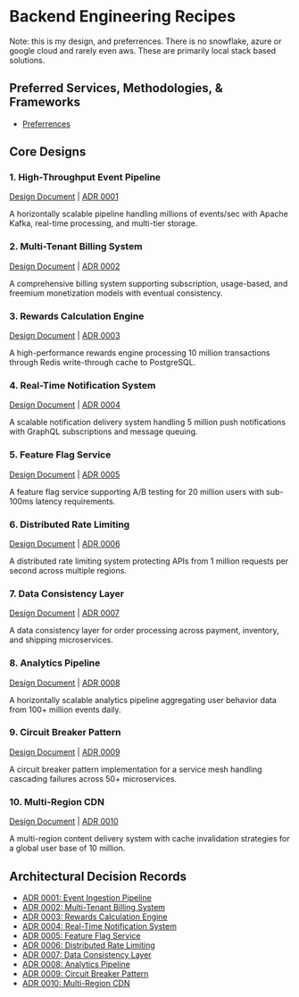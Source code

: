 # Backend Engineering Recipes

Note: this is my design, and preferrences. There is no snowflake, azure or google cloud and rarely even aws.  These are primarily local stack based solutions.

## Preferred Services, Methodologies, & Frameworks
- [Preferrences](docs/preferred_services_frameworks.md)

## Core Designs

### 1. High-Throughput Event Pipeline
[Design Document](docs/high-throughput-event-pipeline.md) | [ADR 0001](docs/adr-0001-event-ingest-pipeline.md)

A horizontally scalable pipeline handling millions of events/sec with Apache Kafka, real-time processing, and multi-tier storage.

### 2. Multi-Tenant Billing System
[Design Document](docs/multi-tenant-billing-system.md) | [ADR 0002](docs/adr-0002-multi-tenant-billing.md)

A comprehensive billing system supporting subscription, usage-based, and freemium monetization models with eventual consistency.

### 3. Rewards Calculation Engine
[Design Document](docs/rewards-calculation-engine.md) | [ADR 0003](docs/adr-0003-rewards-calculation-engine.md)

A high-performance rewards engine processing 10 million transactions through Redis write-through cache to PostgreSQL.

### 4. Real-Time Notification System
[Design Document](docs/real-time-notification-system.md) | [ADR 0004](docs/adr-0004-real-time-notification.md)

A scalable notification delivery system handling 5 million push notifications with GraphQL subscriptions and message queuing.

### 5. Feature Flag Service
[Design Document](docs/feature-flag-service.md) | [ADR 0005](docs/adr-0005-feature-flag-service.md)

A feature flag service supporting A/B testing for 20 million users with sub-100ms latency requirements.

### 6. Distributed Rate Limiting
[Design Document](docs/distributed-rate-limiting.md) | [ADR 0006](docs/adr-0006-distributed-rate-limiting.md)

A distributed rate limiting system protecting APIs from 1 million requests per second across multiple regions.

### 7. Data Consistency Layer
[Design Document](docs/data-consistency-layer.md) | [ADR 0007](docs/adr-0007-data-consistency-layer.md)

A data consistency layer for order processing across payment, inventory, and shipping microservices.

### 8. Analytics Pipeline
[Design Document](docs/analytics-pipeline.md) | [ADR 0008](docs/adr-0008-analytics-pipeline.md)

A horizontally scalable analytics pipeline aggregating user behavior data from 100+ million events daily.

### 9. Circuit Breaker Pattern
[Design Document](docs/circuit-breaker-pattern.md) | [ADR 0009](docs/adr-0009-circuit-breaker-pattern.md)

A circuit breaker pattern implementation for a service mesh handling cascading failures across 50+ microservices.

### 10. Multi-Region CDN
[Design Document](docs/multi-region-cdn.md) | [ADR 0010](docs/adr-0010-multi-region-cdn.md)

A multi-region content delivery system with cache invalidation strategies for a global user base of 10 million.

## Architectural Decision Records

- [ADR 0001: Event Ingestion Pipeline](docs/adr-0001-event-ingest-pipeline.md)
- [ADR 0002: Multi-Tenant Billing System](docs/adr-0002-multi-tenant-billing.md)
- [ADR 0003: Rewards Calculation Engine](docs/adr-0003-rewards-calculation-engine.md)
- [ADR 0004: Real-Time Notification System](docs/adr-0004-real-time-notification.md)
- [ADR 0005: Feature Flag Service](docs/adr-0005-feature-flag-service.md)
- [ADR 0006: Distributed Rate Limiting](docs/adr-0006-distributed-rate-limiting.md)
- [ADR 0007: Data Consistency Layer](docs/adr-0007-data-consistency-layer.md)
- [ADR 0008: Analytics Pipeline](docs/adr-0008-analytics-pipeline.md)
- [ADR 0009: Circuit Breaker Pattern](docs/adr-0009-circuit-breaker-pattern.md)
- [ADR 0010: Multi-Region CDN](docs/adr-0010-multi-region-cdn.md)